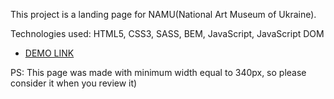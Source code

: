 This project is a landing page for NAMU(National Art Museum of Ukraine).

Technologies used: HTML5, CSS3, SASS, BEM, JavaScript, JavaScript DOM

- [DEMO LINK](https://Danylo-Dziuban.github.io/NAMU-landing/)

PS:
  This page was made with minimum width equal to 340px, so please consider it when you review it)
